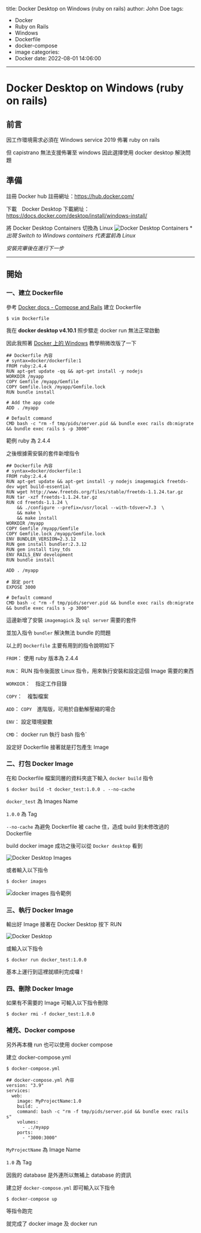 title: Docker Desktop on Windows (ruby on rails)
author: John Doe
tags:
  - Docker
  - Ruby on Rails
  - Windows
  - Dockerfile
  - docker-compose
  - image
categories:
  - Docker
date: 2022-08-01 14:06:00
---
# Docker Desktop on Windows (ruby on rails)


## 前言

因工作環境需求必須在 Windows service 2019 佈署 ruby on rails 

但 capistrano 無法支援佈署至 windows 因此選擇使用 docker desktop 解決問題

## 準備

註冊 Docker hub
註冊網址：https://hub.docker.com/

下載　Docker Desktop
下載網址：https://docs.docker.com/desktop/install/windows-install/

將 Docker Desktop Containers 切換為 Linux
![Docker Desktop Containers](1659335415680.jpg)
**出現 Switch to Windows containers 代表當前為 Linux*

*安裝完畢後在進行下一步*

---

## 開始

### 一、建立 Dockerfile

參考 [Docker docs - Compose and Rails](https://docs.docker.com/samples/rails/) 建立 Dockerfile

```cmd=
$ vim Dockerfile
```

我在 **docker desktop v4.10.1** 照步驟走 docker run 無法正常啟動

因此我照著 [Docker 上的 Windows](https://docs.microsoft.com/zh-tw/virtualization/windowscontainers/manage-docker/manage-windows-dockerfile) 教學稍微改版了一下


```Dockerfile=
## Dockerfile 內容
# syntax=docker/dockerfile:1
FROM ruby:2.4.4
RUN apt-get update -qq && apt-get install -y nodejs
WORKDIR /myapp
COPY Gemfile /myapp/Gemfile
COPY Gemfile.lock /myapp/Gemfile.lock
RUN bundle install

# Add the app code
ADD . /myapp

# Default command
CMD bash -c "rm -f tmp/pids/server.pid && bundle exec rails db:migrate && bundle exec rails s -p 3000"
```
範例 ruby 為 2.4.4

之後根據需安裝的套件新增指令

```Dockerfile=
## Dockerfile 內容
# syntax=docker/dockerfile:1
FROM ruby:2.4.4
RUN apt-get update && apt-get install -y nodejs imagemagick freetds-dev wget build-essential
RUN wget http://www.freetds.org/files/stable/freetds-1.1.24.tar.gz
RUN tar -xzf freetds-1.1.24.tar.gz
RUN cd freetds-1.1.24 \
    && ./configure --prefix=/usr/local --with-tdsver=7.3  \
    && make \
    && make install
WORKDIR /myapp
COPY Gemfile /myapp/Gemfile
COPY Gemfile.lock /myapp/Gemfile.lock
ENV BUNDLER_VERSION=2.3.12
RUN gem install bundler:2.3.12
RUN gem install tiny_tds
ENV RAILS_ENV development
RUN bundle install

ADD . /myapp

# 設定 port
EXPOSE 3000

# Default command
CMD bash -c "rm -f tmp/pids/server.pid && bundle exec rails db:migrate && bundle exec rails s -p 3000"
```
這邊新增了安裝 `imagemagick` 及 `sql server` 需要的套件

並加入指令 `bundler` 解決無法 bundle 的問題


以上的 `Dockerfile` 主要有用到的指令說明如下

`FROM`： 使用 ruby 版本為 2.4.4

`RUN`： RUN 指令後面放 Linux 指令，用來執行安裝和設定這個 Image 需要的東西

`WORKDIR`：　指定工作目錄

`COPY`：　複製檔案

`ADD`： `COPY`　進階版，可用於自動解壓縮的場合

`ENV`： 設定環境變數

`CMD`： docker run 執行 bash 指令`


設定好 Dockerfile 接著就是打包產生 Image

### 二、打包 Docker Image

在和 Dockerfile 檔案同層的資料夾底下輸入 `docker build` 指令

```CMD=
$ docker build -t docker_test:1.0.0 . --no-cache
```

`docker_test` 為 Images Name

`1.0.0` 為 Tag

`--no-cache` 為避免 Dockerfile 被 cache 住，造成 build 到未修改過的 Dockerfile


build docker image 成功之後可以從 `Docker desktop` 看到

![Docker Desktop Images](1659433057364.jpg)

或者輸入以下指令

```CMD=
$ docker images
```

![docker images 指令範例](1659433027937.jpg)

### 三、執行 Docker Image

輸出好 Image 接著在 Docker Desktop 按下 RUN

![Docker Desktop](1659435150426.jpg)

或輸入以下指令

```CMD=
$ docker run docker_test:1.0.0
```

基本上運行到這裡就順利完成囉 !

### 四、刪除 Docker Image

如果有不需要的 Image 可輸入以下指令刪除

```CMD=
$ docker rmi -f docker_test:1.0.0
```


### 補充、Docker compose


另外再本機 run 也可以使用 docker compose

建立 docker-compose.yml

```cmd=
$ docker-compose.yml
```


```docker-compose.yml=
## docker-compose.yml 內容
version: "3.9"
services:
  web:
    image: MyProjectName:1.0
    build: .
    command: bash -c "rm -f tmp/pids/server.pid && bundle exec rails s"
    volumes:
      - .:/myapp
    ports:
      - "3000:3000"
```

`MyProjectName` 為 Image Name

`1.0` 為 Tag

因我的 database 是外連所以無補上 database 的資訊

建立好 `docker-compose.yml` 即可輸入以下指令

```cmd=
$ docker-compose up
```

等指令跑完

就完成了 docker image 及 docker run